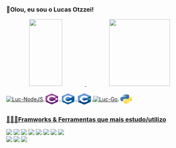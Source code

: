### 👋Olou, eu sou o Lucas Otzzei!
<div align="center">
  <a href="https://github.com/LucOtzzei">
  <img height="180em" width="42%" src="https://github-readme-stats.vercel.app/api?username=LucOtzzei&show_icons=true&theme=gotham&include_all_commits=true&count_private=true"/>
  <img height="180em" width="57%" src="https://github-readme-stats.vercel.app/api/top-langs/?username=LucOtzzei&layout=compact&langs_count=7&theme=gotham"/>
</div>
<div style="display: inline_block"><br>
  <img align="center" alt="Luc-NodeJS" height="30" width="40" src="https://cdn.jsdelivr.net/gh/devicons/devicon@latest/icons/nodejs/nodejs-original.svg">
  <img align="center" alt="Luc-Csharp" height="30" width="40" src="https://raw.githubusercontent.com/devicons/devicon/master/icons/csharp/csharp-original.svg">
  <img align="center" alt="Luc-Ts" height="30" width="40" src="https://raw.githubusercontent.com/devicons/devicon/master/icons/c/c-original.svg">
  <img align="center" alt="Luc-Ts" height="30" width="40" src="https://raw.githubusercontent.com/devicons/devicon/master/icons/cplusplus/cplusplus-original.svg">
  <img align="center" alt="Luc-Go" height="30" width="40" src="https://cdn.jsdelivr.net/gh/devicons/devicon@latest/icons/goland/goland-original.svg">
  <img align="center" alt="Luc-Python" height="30" width="40" src="https://raw.githubusercontent.com/devicons/devicon/master/icons/python/python-original.svg">
  
          
</div>

##
### 👨‍💻🧪Framworks & Ferramentas que mais estudo/utilizo
<div> 
  <a target="_blank"><img src="https://img.shields.io/badge/C%23-239120?style=for-the-badge&logo=c-sharp&logoColor=white" target="_blank"></a>
  <a target="_blank"><img src="https://img.shields.io/badge/.NET-5C2D91?style=for-the-badge&logo=.net&logoColor=white" target="_blank"></a>
  <a target="_blank"><img src="https://img.shields.io/badge/Python-3776AB?style=for-the-badge&logo=python&logoColor=white" target="_blank"></a>
  <a target="_blank"><img src="https://img.shields.io/badge/Django-092E20?style=for-the-badge&logo=django&logoColor=white" target="_blank"></a>
  <a target="_blank"><img src="https://img.shields.io/badge/Flask-000000?style=for-the-badge&logo=flask&logoColor=white" target="_blank"></a>
  <a target="_blank"><img src="https://img.shields.io/badge/JavaScript-F7DF1E?style=for-the-badge&logo=javascript&logoColor=black" target="_blank"></a>
  <a target="_blank"><img src="https://img.shields.io/badge/TypeScript-007ACC?style=for-the-badge&logo=typescript&logoColor=white" target="_blank"></a>
  <a target="_blank"><img src="https://img.shields.io/badge/Node.js-43853D?style=for-the-badge&logo=node.js&logoColor=white" target="_blank"></a>
  
  <br>
  <a target="_blank"><img src="https://img.shields.io/badge/Amazon_AWS-232F3E?style=for-the-badge&logo=amazon-aws&logoColor=white" target="_blank"></a>
  <a target="_blank"><img src="https://img.shields.io/badge/Google_Cloud-4285F4?style=for-the-badge&logo=google-cloud&logoColor=white" target="_blank"></a>
  <a target="_blank"><img src="https://img.shields.io/badge/Microsoft_Azure-0089D6?style=for-the-badge&logo=microsoft-azure&logoColor=white" target="_blank"></a>
 
  <!-- ![Snake animation](https://github.com/LucOtzzei/LucOtzzei/blob/output/github-contribution-grid-snake.svg) -->
 
</div>
